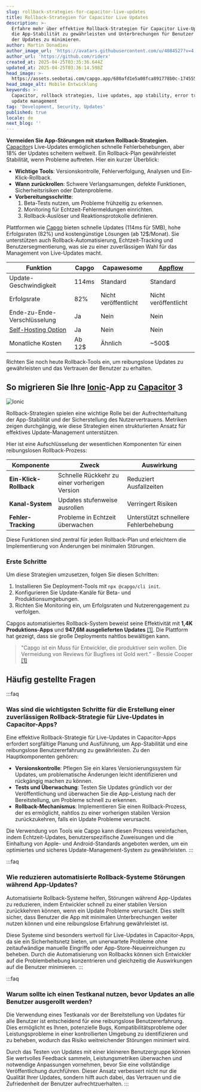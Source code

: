 ```yaml
---
slug: rollback-strategies-for-capacitor-live-updates
title: Rollback-Strategien für Capacitor Live Updates
description: >-
  Erfahre mehr über effektive Rollback-Strategien für Capacitor Live-Updates, um
  die App-Stabilität zu gewährleisten und Unterbrechungen für Benutzer während
  der Updates zu minimieren.
author: Martin Donadieu
author_image_url: 'https://avatars.githubusercontent.com/u/4084527?v=4'
author_url: 'https://github.com/riderx'
created_at: 2025-04-25T03:35:36.644Z
updated_at: 2025-04-25T03:36:14.598Z
head_image: >-
  https://assets.seobotai.com/capgo.app/680afd1e5a08fca891778b0c-1745552174598.jpg
head_image_alt: Mobile Entwicklung
keywords: >-
  Capacitor, rollback strategies, live updates, app stability, error tracking,
  update management
tag: 'Development, Security, Updates'
published: true
locale: de
next_blog: ''
---
```

**Vermeiden Sie App-Störungen mit starken Rollback-Strategien.** [Capacitor](https://capacitorjs.com/)s Live-Updates ermöglichen schnelle Fehlerbehebungen, aber 18% der Updates scheitern weltweit. Ein Rollback-Plan gewährleistet Stabilität, wenn Probleme auftreten. Hier ein kurzer Überblick:

-   **Wichtige Tools**: Versionskontrolle, Fehlerverfolgung, Analysen und Ein-Klick-Rollback.
-   **Wann zurückrollen**: Schwere Verlangsamungen, defekte Funktionen, Sicherheitsrisiken oder Datenprobleme.
-   **Vorbereitungsschritte**:
    1.  Beta-Tests nutzen, um Probleme frühzeitig zu erkennen.
    2.  Monitoring für Echtzeit-Fehlermeldungen einrichten.
    3.  Rollback-Auslöser und Reaktionsprotokolle definieren.

Plattformen wie [Capgo](https://capgo.app/) bieten schnelle Updates (114ms für 5MB), hohe Erfolgsraten (82%) und kostengünstige Lösungen (ab 12$/Monat). Sie unterstützen auch Rollback-Automatisierung, Echtzeit-Tracking und Benutzersegmentierung, was sie zu einer zuverlässigen Wahl für das Management von Live-Updates macht.

| **Funktion** | **Capgo** | **Capawesome** | **[Appflow](https://ionic.io/appflow/)** |
| --- | --- | --- | --- |
| Update-Geschwindigkeit | 114ms | Standard | Standard |
| Erfolgsrate | 82% | Nicht veröffentlicht | Nicht veröffentlicht |
| Ende-zu-Ende-Verschlüsselung | Ja | Nein | Nein |
| [Self-Hosting Option](https://capgo.app/blog/self-hosted-capgo/) | Ja | Nein | Nein |
| Monatliche Kosten | Ab 12$ | Ähnlich | ~500$ |

Richten Sie noch heute Rollback-Tools ein, um reibungslose Updates zu gewährleisten und das Vertrauen der Benutzer zu erhalten.

## So migrieren Sie Ihre [Ionic](https://ionicframework.com/)-App zu [Capacitor](https://capacitorjs.com/) 3

![Ionic](https://assets.seobotai.com/capgo.app/680afd1e5a08fca891778b0c/e144b5b930d9d793c665f9f08c6b1196.jpg)

Rollback-Strategien spielen eine wichtige Rolle bei der Aufrechterhaltung der App-Stabilität und der Sicherstellung des Nutzervertrauens. Metriken zeigen durchgängig, wie diese Strategien einen strukturierten Ansatz für effektives Update-Management unterstützen.

Hier ist eine Aufschlüsselung der wesentlichen Komponenten für einen reibungslosen Rollback-Prozess:

| Komponente | Zweck | Auswirkung |
| --- | --- | --- |
| **Ein-Klick-Rollback** | Schnelle Rückkehr zu einer vorherigen Version | Reduziert Ausfallzeiten |
| **Kanal-System** | Updates stufenweise ausrollen | Verringert Risiken |
| **Fehler-Tracking** | Probleme in Echtzeit überwachen | Unterstützt schnellere Fehlerbehebung |

Diese Funktionen sind zentral für jeden Rollback-Plan und erleichtern die Implementierung von Änderungen bei minimalen Störungen.

### Erste Schritte

Um diese Strategien umzusetzen, folgen Sie diesen Schritten:

1.  Installieren Sie Deployment-Tools mit `npx @capgo/cli init`.
2.  Konfigurieren Sie Update-Kanäle für Beta- und Produktionsumgebungen.
3.  Richten Sie Monitoring ein, um Erfolgsraten und Nutzerengagement zu verfolgen.

Capgos automatisiertes Rollback-System beweist seine Effektivität mit **1,4K Produktions-Apps** und **947,6M ausgelieferten Updates** [\[1\]](https://capgo.app/). Die Plattform hat gezeigt, dass sie große Deployments nahtlos bewältigen kann.

> "Capgo ist ein Muss für Entwickler, die produktiver sein wollen. Die Vermeidung von Reviews für Bugfixes ist Gold wert." - Bessie Cooper [\[1\]](https://capgo.app/)

## Häufig gestellte Fragen

:::faq
### Was sind die wichtigsten Schritte für die Erstellung einer zuverlässigen Rollback-Strategie für Live-Updates in Capacitor-Apps?

Eine effektive Rollback-Strategie für Live-Updates in Capacitor-Apps erfordert sorgfältige Planung und Ausführung, um App-Stabilität und eine reibungslose Benutzererfahrung zu gewährleisten. Zu den Hauptkomponenten gehören:

-   **Versionskontrolle**: Pflegen Sie ein klares Versionierungssystem für Updates, um problematische Änderungen leicht identifizieren und rückgängig machen zu können.
-   **Tests und Überwachung**: Testen Sie Updates gründlich vor der Veröffentlichung und überwachen Sie die App-Leistung nach der Bereitstellung, um Probleme schnell zu erkennen.
-   **Rollback-Mechanismus**: Implementieren Sie einen Rollback-Prozess, der es ermöglicht, nahtlos zu einer vorherigen stabilen Version zurückzukehren, falls ein Update Probleme verursacht.

Die Verwendung von Tools wie Capgo kann diesen Prozess vereinfachen, indem Echtzeit-Updates, benutzerspezifische Zuweisungen und die Einhaltung von Apple- und Android-Standards angeboten werden, um ein optimiertes und sicheres Update-Management-System zu gewährleisten.
:::

:::faq
### Wie reduzieren automatisierte Rollback-Systeme Störungen während App-Updates?

Automatisierte Rollback-Systeme helfen, Störungen während App-Updates zu reduzieren, indem Entwickler schnell zu einer stabilen Version zurückkehren können, wenn ein Update Probleme verursacht. Dies stellt sicher, dass Benutzer die App mit minimalen Unterbrechungen weiter nutzen können und eine reibungslose Erfahrung gewährleistet ist.

Diese Systeme sind besonders wertvoll für Live-Updates in Capacitor-Apps, da sie ein Sicherheitsnetz bieten, um unerwartete Probleme ohne zeitaufwändige manuelle Eingriffe oder App-Store-Neueinreichungen zu beheben. Durch die Automatisierung von Rollbacks können sich Entwickler auf die Problembehebung konzentrieren und gleichzeitig die Auswirkungen auf die Benutzer minimieren.
:::

:::faq
### Warum sollte ich einen Testkanal nutzen, bevor Updates an alle Benutzer ausgerollt werden?

Die Verwendung eines Testkanals vor der Bereitstellung von Updates für alle Benutzer ist entscheidend für eine reibungslose Benutzererfahrung. Dies ermöglicht es Ihnen, potenzielle Bugs, Kompatibilitätsprobleme oder Leistungsprobleme in einer kontrollierten Umgebung zu identifizieren und zu beheben, wodurch das Risiko weitreichender Störungen minimiert wird.

Durch das Testen von Updates mit einer kleineren Benutzergruppe können Sie wertvolles Feedback sammeln, Leistungsmetriken überwachen und notwendige Anpassungen vornehmen, bevor Sie eine vollständige Veröffentlichung durchführen. Dieser Ansatz verbessert nicht nur die Qualität Ihrer Updates, sondern hilft auch dabei, das Vertrauen und die Zufriedenheit der Benutzer aufrechtzuerhalten.
:::

